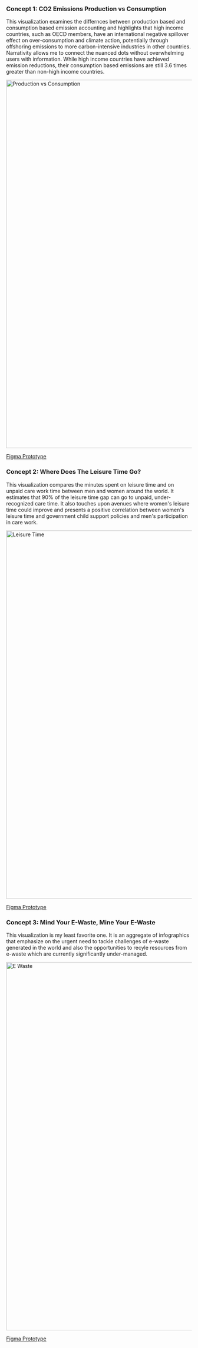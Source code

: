 ### Concept 1: CO2 Emissions Production vs Consumption

This visualization examines the differnces between production based and consumption based emission accounting and highlights that high income countries, such as OECD members, have an international negative spillover effect on over-consumption and climate action, potentially through offshoring emissions to more carbon-intensive industries in other countries. Narrativity allows me to connect the nuanced dots without overwhelming users with information. While high income countries have achieved emission reductions, their consumption based emissions are still 3.6 times greater than non-high income countries. 

<img src="./v1.png" width="1000" alt="Production vs Consumption">

[Figma Prototype](https://www.figma.com/file/6xnGEa7XeweyFhrP9dv0dM/Major-Studio-1-Project-3-Emissions-Sketch?t=72FeCDHBuua18ZTR-0)

### Concept 2: Where Does The Leisure Time Go?

This visualization compares the minutes spent on leisure time and on unpaid care work time between men and women around the world. It estimates that 90% of the leisure time gap can go to unpaid, under-recognized care time. It also touches upon avenues where women's leisure time could improve and presents a positive correlation between women's leisure time and government child support policies and men's participation in care work.

<img src="./v2.png" width="1000" alt="Leisure Time">

[Figma Prototype](https://www.figma.com/file/h1VEHoYmxhtT8FUoT9aX0R/Major-Studio-1-Project-3-Leisure?t=72FeCDHBuua18ZTR-0)

### Concept 3: Mind Your E-Waste, Mine Your E-Waste

This visualization is my least favorite one. It is an aggregate of infographics that emphasize on the urgent need to tackle challenges of e-waste generated in the world and also the opportunities to recyle resources from e-waste which are currently significantly under-managed.

<img src="./v3.png" width="1000" alt="E Waste">

[Figma Prototype](<https://www.figma.com/file/ml1PKDOU70Ry1t12uLUFkv/Major-Studio-1-Project-3-Leisure-(Copy)?t=72FeCDHBuua18ZTR-0>)
